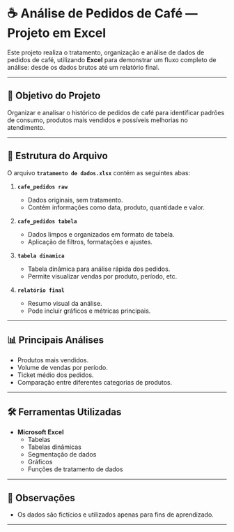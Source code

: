 # ☕ Análise de Pedidos de Café — Projeto em Excel

Este projeto realiza o tratamento, organização e análise de dados de pedidos de café, utilizando **Excel** para demonstrar um fluxo completo de análise: desde os dados brutos até um relatório final.

---

## 🎯 Objetivo do Projeto
Organizar e analisar o histórico de pedidos de café para identificar padrões de consumo, produtos mais vendidos e possíveis melhorias no atendimento.

---

## 📂 Estrutura do Arquivo
O arquivo **`tratamento de dados.xlsx`** contém as seguintes abas:

1. **`cafe_pedidos raw`**  
   - Dados originais, sem tratamento.
   - Contém informações como data, produto, quantidade e valor.

2. **`cafe_pedidos tabela`**  
   - Dados limpos e organizados em formato de tabela.
   - Aplicação de filtros, formatações e ajustes.

3. **`tabela dinamica`**  
   - Tabela dinâmica para análise rápida dos pedidos.
   - Permite visualizar vendas por produto, período, etc.

4. **`relatório final`**  
   - Resumo visual da análise.
   - Pode incluir gráficos e métricas principais.

---

## 📊 Principais Análises
- Produtos mais vendidos.
- Volume de vendas por período.
- Ticket médio dos pedidos.
- Comparação entre diferentes categorias de produtos.

---

## 🛠️ Ferramentas Utilizadas
- **Microsoft Excel**
  - Tabelas
  - Tabelas dinâmicas
  - Segmentação de dados
  - Gráficos
  - Funções de tratamento de dados

---


## 📌 Observações
- Os dados são fictícios e utilizados apenas para fins de aprendizado.

---
